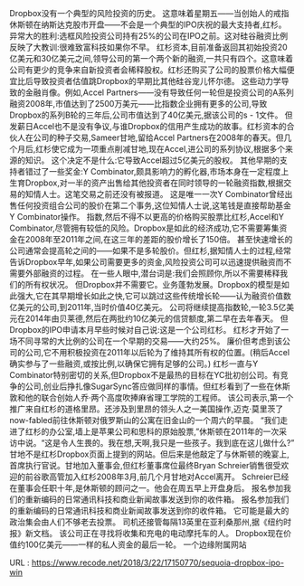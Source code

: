 Dropbox没有一个典型的风险投资的历史。 
 这意味着星期五——当创始人的戒指休斯顿在纳斯达克股市开盘——不会是一个典型的IPO庆祝的最大支持者,红杉。 
 异常大的胜利:选框风险投资公司持有25%的公司在IPO之前。这对硅谷融资比例反映了大教训:很难致富科技如果你不早。 
 红杉资本,目前准备返回其初始投资20亿美元和30亿美元之间,领导公司的第一个两个新的融资,一共只有四个。这意味着公司有更少的竞争来自新投资者会稀释股权。红杉还购买了公司的股票价格大幅便宜比后导致投资者估值跳Dropbox的早期比其他硅谷宠儿怀尔德。 
 这些动力学导致的金融肖像。例如,Accel Partners——没有导致任何一轮但是投资公司的A系列融资2008年,市值达到了2500万美元——比指数企业拥有更多的公司,导致Dropbox的系列B轮的三年后,公司市值达到了40亿美元,据该公司的s - 1文件。 
 但发薪日Accel也不是没有争议,与谁Dropbox的信用产生成功的故事。红杉资本的合伙人在公司的种子交易,Sameer甘地,留给Accel Partners在2008年的春天。但几个月后,红杉使它成为一项重点削减甘地,现在Accel,进公司的系列协议,根据多个来源的知识。 
 这个决定不是什么:它导致Accel超过5亿美元的股权。 
 其他早期的支持者错过了一些奖金:Y Combinator,颇具影响力的孵化器,市场本身在一定程度上生育Dropbox,对一半的资产出售给其他投资者在同时领导的一轮融资指数,根据交易的知情人士。这笔交易之前还没有被报道。 
 这是唯一一次Y Combinator曾经出售任何投资组合公司的股价在第二个事务,这位知情人士说,这笔钱是直接帮助基金Y Combinator操作。 
 指数,然后不得不以更高的价格购买股票比红杉,Accel和Y Combinator,尽管拥有较低的风险。Dropbox是如此的经济成功,它不需要筹集资金在2008年至2011年之间,在这三年的差距的股价增长了150倍。 
 甚至快速增长的公司通常会提高轮之间的——如果不是多轮股价。但红杉,据知情人士的过程,经常告诉Dropbox早年,如果公司需要更多的资金,风险投资公司可以迅速提供融资而不需要外部融资的过程。 
 在一些人眼中,潜台词是:我们会照顾你,所以不需要稀释我们的所有权状况。 
 但Dropbox并不需要它。业务蓬勃发展。Dropbox的模型是如此强大,它在其早期增长如此之快,它可以跳过这些传统增长轮——认为融资价值数亿美元的公司,到2011年,当时价值40亿美元。 
 公司将继续提高指数轮,一轮3.5亿美元在2014年由贝莱德,然后在两批约10亿美元的信贷额度,第二早在去年春天。 
 但Dropbox的IPO申请本月早些时候对自己说:这是一个公司红杉。 
 红杉才开始了一场不同寻常的大比例的公司在一个早期的交易——大约25%。 
 廉价但考虑到该公司的公司,它不用积极投资在2011年以后轮为了维持其所有权的位置。(稍后Accel确实参与了一些融资,或按比例,以确保它拥有足够的公司。) 
 红杉一直与Y Combinator特别密切的关系,但Dropbox不是最热的目标在YC批初创公司。有竞争的公司,创业后挣扎像SugarSync答应做同样的事情。但红杉看到了一些在休斯敦和他的联合创始人乔·两个高度吹捧麻省理工学院的工程师。 
 该公司表示,第一个推广来自红杉的道格里昂。还涉及到里昂的领头人之一美国操作,迈克·莫里茨了now-fabled前往休斯顿对俄罗斯山的公寓在旧金山的一个周六的早晨。 
 “我们走进了红杉的办公室,墙上是苹果公司和思科的原始股票,”休斯顿在2011年的一次采访中说。“这是令人生畏的。我在想,天啊,我只是一些孩子。我到底在这儿做什么?” 
 甘地不是红杉Dropbox页面上提到的网站。但后来是他敲定了与休斯顿的晚宴上,首席执行官说。甘地加入董事会,但红杉董事席位最终Bryan Schreier销售很受欢迎的前谷歌高管加入红杉2008年3月,前几个月甘地对Accel离开。 
 Schreier已经在董事会任职十年,是休斯顿的顾问之一。他会在周五早上开盘身后。 
 报名参加我们的重新编码的日常通讯科技和商业新闻故事发送到你的收件箱。 
 报名参加我们的重新编码的日常通讯科技和商业新闻故事发送到你的收件箱。 
 它可能是最大的政治集会由人们不够老去投票。 
 司机还接管每隔13英里在亚利桑那州,据《纽约时报》新文档。 
 该公司正在寻找将收集和充电的电动摩托车的人。 
 Dropbox现在价值约100亿美元——一样的私人资金的最后一轮。 
 一个边缘附属网站 
  
   
  URL : https://www.recode.net/2018/3/22/17150770/sequoia-dropbox-ipo-win